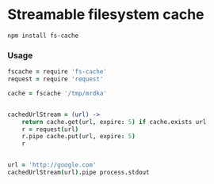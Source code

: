 # Streamable filesystem cache

```npm install fs-cache```

### Usage

```coffee
fscache = require 'fs-cache'
request = require 'request'

cache = fscache '/tmp/mrdka'


cachedUrlStream = (url) ->
	return cache.get(url, expire: 5) if cache.exists url
	r = request(url)
	r.pipe cache.put(url, expire: 5)
	r


url = 'http://google.com'
cachedUrlStream(url).pipe process.stdout
```


